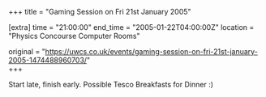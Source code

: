 +++
title = "Gaming Session on Fri 21st January 2005"

[extra]
time = "21:00:00"
end_time = "2005-01-22T04:00:00Z"
location = "Physics Concourse Computer Rooms"

original = "https://uwcs.co.uk/events/gaming-session-on-fri-21st-january-2005-1474488960703/"    
+++

Start late, finish early. Possible Tesco Breakfasts for Dinner :)

